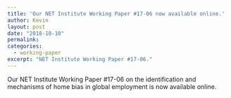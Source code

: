 ```yaml
---
title: 'Our NET Institute Working Paper #17-06 now available online.'
author: Kevin
layout: post
date: "2018-10-10"
permalink:
categories:
  - working-paper
excerpt: "NET Institute Working Paper #17-06."
---
```


Our NET Institute Working Paper #17-06 on the identification and mechanisms of home bias in global employment is now available online.
